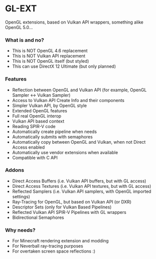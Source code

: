 # GL-EXT 

OpenGL extensions, based on Vulkan API wrappers, something alike OpenGL 5.0... 


### What is and no?

- This is NOT OpenGL 4.6 replacement
- This is NOT Vulkan API replacement
- This is NOT OpenGL itself (but styled)
- This can use DirectX 12 Ultimate (but only planned)


### Features

- Reflection between OpenGL and Vulkan API (for example, OpenGL Sampler <-> Vulkan Sampler)
- Access to Vulkan API Create Info and their components
- Simpler Vulkan API, by OpenGL style
- Extended OpenGL features
- Full real OpenGL interop
- Vulkan API based context
- Reading SPIR-V code
- Automatically create pipeline when needs
- Automatically submits with semaphores
- Automatically copy between OpenGL and Vulkan, when not Direct Access enabled
- Automatically use vendor extensions when available
- Compatible with C API 


### Addons

- Direct Access Buffers (i.e. Vulkan API buffers, but with GL access)
- Direct Access Textures (i.e. Vulkan API textures, but with GL access)
- Reflected Samplers (i.e. Vulkan API samplers, with OpenGL imported settings)
- Ray-Tracing for OpenGL, but based on Vulkan API (or DXR)
- Descriptor Sets (only for Vulkan Based Pipelines)
- Reflected Vulkan API SPIR-V Pipelines with GL wrappers
- Bidirectional Semaphores


### Why needs?

- For Minecraft rendering extension and modding
- For Neverball ray-tracing purposes
- For overtaken screen space reflections :)
